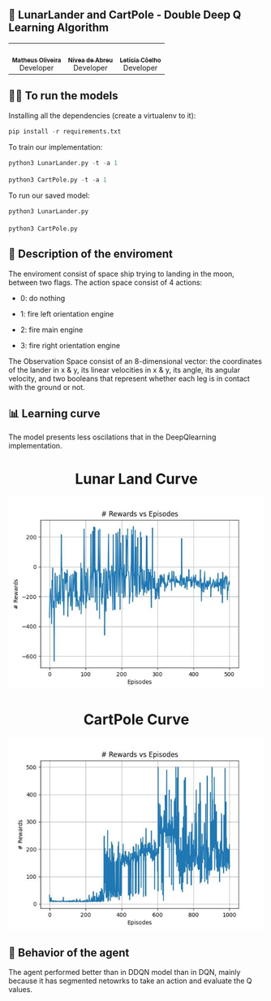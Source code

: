 ## 🚀️ LunarLander and CartPole - Double Deep Q Learning Algorithm

<div align="center" style="max-width:68rem;">
<table>
  <tr>
    <td align="center"><a href="https://github.com/matheus-1618"><img style="border-radius: 50%;" src="https://avatars.githubusercontent.com/matheus-1618" width="100px;" alt=""/><br /><sub><b>Matheus Oliveira</b></sub></a><br /><a href="https://github.com/matheus-1618" title="Matheus Silva M. Oliveira"></a> Developer</td>
   <td align="center"><a href="https://github.com/niveaabreu"><img style="border-radius: 50%;" src="https://avatars.githubusercontent.com/niveaabreu" width="100px;" alt=""/><br /><sub><b>Nívea de Abreu</b></sub></a><br /><a href="https://github.com/niveaabreu" title="Nívea de Abreu"></a>Developer</td>
      <td align="center"><a href="https://github.com/leticiacb1"><img style="border-radius: 50%;" src="https://avatars.githubusercontent.com/leticiacb1" width="100px;" alt=""/><br /><sub><b>Letícia Côelho</b></sub></a><br /><a href="https://github.com/leticiacb1" title="Letícia Côelho"></a>Developer</td>

  </tr>
</table>
</div>

## 👩‍💻️ To run the models

Installing all the dependencies (create a virtualenv to it):
```python
pip install -r requirements.txt
```

To train our implementation:
```python
python3 LunarLander.py -t -a 1

python3 CartPole.py -t -a 1
```

To run our saved model:
```python
python3 LunarLander.py

python3 CartPole.py
```
## 📌️ Description of the enviroment

The enviroment consist of space ship trying to landing in the moon, between two flags.
The action space consist of 4 actions:
* 0: do nothing

* 1: fire left orientation engine

* 2: fire main engine

* 3: fire right orientation engine

The Observation Space consist of an 8-dimensional vector: the coordinates of the lander in x & y, its linear velocities in x & y, its angle, its angular velocity, and two booleans that represent whether each leg is in contact with the ground or not.

## 📊️ Learning curve
The model presents less oscilations that in the DeepQlearning implementation.


<div align="center" style="max-width:68rem;">
<h1>Lunar Land Curve</h1>
<img src='results/LunarLander_rewards_per_episode_best.jpg'/>
</div>


<div align="center" style="max-width:68rem;">
<h1>CartPole Curve</h1>
<img src='results/CartPole_rewards_per_episode_best.jpg'/>
</div>

## 🤖️ Behavior of the agent

The agent performed better than in DDQN model than in DQN, mainly because it has segmented netowrks to take an action and evaluate the Q values.

